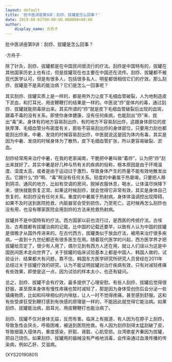 ```yaml
---
layout: default
title: '批中医讲座第9讲：刮痧、拔罐是怎么回事？'
date: 2019-08-01T00:00:00.000000+08:00
author:
    display_name: 方舟子
---
```


批中医讲座第9讲：刮痧、拔罐是怎么回事？

·方舟子·

除了针灸，刮痧、拔罐都是在中国民间很流行的疗法。刮痧是中国特有的，拔罐在其他国家历史上也有过，但是拔罐现在也主要在中国还在流传。刮痧、拔罐都不被现代医学认可，但是有很多人，包括很多名人、明星都很相信它们的疗效。那么刮痧、拔罐是不是真的能治病？它们是怎么一回事呢？

其实刮痧、拔罐实质上是一样的，都是用外力让皮下毛细血管破裂，人为地制造皮下淤血，和打耳光、用皮鞭鞭打的结果是一样的。中医说“痧”是体内的毒，通过刮痧、拔罐就能把毒排出来。其实所谓的“痧”就是皮下毛细血管破裂后出现的血斑，跟毒不毒的没有关系。即使你身体健康，没有任何疾病，也能刮出“痧”来、拔出“毒”来。身体有的地方容易刮出痧，有的地方不容易刮出痧，这跟身体部位的皮肤厚薄、毛细血管分布密度有关，那些不容易刮出痧的身体部位，只要用力刮也都能刮出痧来。中暑、发烧的时候容易刮出痧，中医就说这是因为体内有毒，其实是因为中暑、发烧的时候身体为了散热，皮下毛细血管扩张，所以更容易破裂、淤血。

刮痧经常用来治疗中暑，在我的老家闽南，干脆把中暑叫做“着痧”，认为把“痧”刮出来就好了。其实中暑是好几种与热有关的疾病的俗称，根本原因是由于环境温度、湿度太高，或者是由于运动过于激烈，导致身体产生的热量不能有效地散发出去。它跟什么“痧”啊、“毒”啊没有任何关系。轻度的中暑属于热衰竭，只要把人移到阴凉、通风的地方，比如有空调的房间，脱掉衣服休息，喝水，让体温尽快降下来，很快就能恢复正常。如果这时候刮痧，就会觉得它非常有效，其实是身体自己恢复的，和刮痧没有任何关系。重度的中暑属于热射病，身体体温调控出现障碍，如果不及时送到医院抢救，内脏器官会受到损伤，乃至死亡。这时候再怎么刮痧也没有用，也没有哪家医院会用刮痧的方法来抢救热射病。

拔罐并不是中国特有的疗法。西方国家以前也流行过，是西医的传统疗法。古埃及、古希腊都有拔罐治病的记载，比中国的记载还要早，以致有人认为中国的拔罐是很晚才从国外传进来的。在古代西方，拔罐类似于放血疗法，被用来治疗很多疾病，一直到十九世纪都还有很多医生在用。随着现代医学的兴起，西方医学界才把拔罐给否定了，很少有人用了，偶尔见到有西方人还在用，就让人们误以为这是中国民间医术走向世界了。关于拔罐的临床试验基本上都是中国人、韩国人做的，试验设计、结果都大有问题，靠不住。韩国东方医学研究所研究人员曾经在2011年总结过关于拔罐疗效的研究，认为不能证明拔罐对治疗疾病有效，只有对减轻疼痛有些效果，即使是这一点，因为试验的样本太小，也还有疑问。

总之，刮痧、拔罐不会有疗效，最多提供了心理安慰。有些人刮痧、拔罐后觉得很舒服，甚至原来身体有慢性疼痛也暂时减轻了，那是因为身体受创伤后会分泌一些镇痛物质，比如和吗啡相似的内啡肽，让人一时不觉得疼痛，甚至感到舒服。这和有些受虐狂受到鞭打感到有快感的原理是一样的，不能因此就觉得它能治病。如果刮痧、拔罐能治病，扇耳光、用皮鞭鞭打也能治病了。

刮痧、拔罐不仅对身体无益，反而有害。临床上有报道，有人因为在脖子上刮痧，导致急性会厌炎，呼吸困难，被送到医院抢救。有人因为刮痧刮得太猛刮破了皮，导致细菌入侵体内，重度感染，肝脏、肾脏、心肌受损。台湾歌星齐秦因为拔罐，把自己烧伤。如果刮痧、拔罐用的器械没有严格地消毒，会传染通过血液传播的传染病，例如乙肝、艾滋病。

(XYS20190801)

